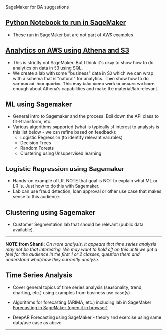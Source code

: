 SageMaker for BA suggestions

## [Python Notebook to run in SageMaker](https://github.com/elephantscale/ml-labs-sagemaker/tree/master/labs-to-upload)
* These run in SageMaker but are not part of AWS examples

## [Analytics on AWS using Athena and S3](https://docs.aws.amazon.com/athena/latest/ug/what-is.html)
* This is strictly not SageMaker. But I think it's okay to show how to do analytics on data in S3 using SQL. 
* We create a lab with some "business" data in S3 which we can wrap with a schema that is "natural" for analytics. Then show how to do various ad-hoc queries. This may take some work to ensure we learn enough about Athena's capabilities and make the material/lab relevant.

## ML using Sagemaker
* General intro to Sagemaker and the process. Boil down the API class to fit->transform, etc. 
* Various algorithms supported (what is typically of interest to analysts is this list below - we can refine based on feedback):
  - Logistic Regression (to identify relevant variables)
  - Decision Trees
  - Random Forests
  - Clustering using Unsupervised learning

## Logistic Regression using Sagemaker
* Hands-on example of LR. NOTE that goal is NOT to explain what ML or LR is. Just how to do this with Sagemaker.
* Lab can use fraud detection, loan approval or other use case that makes sense to this audience.

## Clustering using Sagemaker
* Customer Segmentation lab that should be relevant (public data available).


-------------------
**NOTE from Shanti:** 
*On more analysis, it appears that time series analysis may not be that interesting. We may want to hold off on this until we get a feel for the audience in the first 1 or 2 classes, question them and understand what/how they currently analyze.*

## Time Series Analysis
* Cover general topics of time series analysis (seasonality, trend, charting, etc.) using examples from business use case(s)
* Algorithms for forecasting (ARIMA, etc.) including lab in SageMaker
[Forecasting in SageMaker (open it in browser)](../linear_time_series_forecast.html)

* DeepAR Forecasting using SageMaker - theory and exercise using same data/use case as above
-----------------------------
